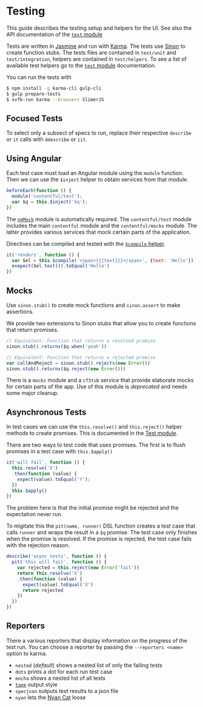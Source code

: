 Testing
=======

This guide describes the testing setup and helpers for the UI. See also
the API documentation of the [`test` module][module:test]

Tests are written in [Jasmine][jasmine] and run with [Karma][karma].
The tests use [Sinon][sinon] to create function stubs. The tests files
are contained in `test/unit` and `test/integration`, helpers are
contained in `test/helpers`. To see a list of available test helpers
go to the [`test` module][module:test] documentation.

You can run the tests with
~~~bash
$ npm install -g karma-cli gulp-cli
$ gulp prepare-tests
$ xvfb-run karma --browsers SlimerJS
~~~


Focused Tests
-------------

To select only a subsect of specs to run, replace their respective
`describe` or `it` calls with `ddescribe` or `iit`.


Using Angular
-------------

Each test case must load an Angular module using the `module` function.
Then we can use the `$inject` helper to obtain services from that
module.

~~~js
beforeEach(function () {
  module('contentful/test');
  var $q = this.$inject('$q');
})
~~~

The [`ngMock`][ng-mock] module is automatically required. The
`contentful/test` module includes the main `contentful` module and the
`contentful/mocks` module. The latter provides various services that
mock certain parts of the application.

Directives can be compiled and tested with the
[`$compile` helper][service:helpers].

~~~js
it('renders', function () {
  var $el = this.$compile('<span>{{{text}}}</span>', {text: 'Hello'})
  exepect($el.text()).toEqual('Hello')
})
~~~


Mocks
-----

Use `sinon.stub()` to create mock functions and `sinon.assert` to make
assertions.

We provide two extensions to Sinon stubs that allow you to create
functions that return promises.

~~~js
// Equivalent: Function that returns a resolved promise
sinon.stub().returns($q.when('yeah'))

// Equivalent: Function that returns a rejected promise
var callAndReject = sinon.stub().rejects(new Error())
sinon.stub().returns($q.reject(new Error()))
~~~

There is a `mocks` module and a `cfStub` service that provide elaborate
mocks for certain parts of the app. Use of this module is *deprecated*
and needs some major cleanup.


Asynchronous Tests
------------------

In test cases we can use the `this.resolve()` and `this.reject()`
helper methods to create promises. This is documented in the [Test
module][module:test].

There are two ways to test code that uses promises. The first is to
flush promises in a test case with `this.$apply()`

~~~js
it('will fail', function () {
  this.resolve('X')
  .then(function (value) {
    expect(value).toEqual('Y');
  })
  this.$apply()
})
~~~

The problem here is that the initial promise might be rejected and the
expectation never run.

To migitate this the `pit(name, runner)` DSL function creates a test
case that calls `runner` and wraps the result in a `$q` promise. The
test case only finishes when the promise is resolved. If the promise is
rejected, the test case fails with the rejection reason.

~~~js
describe('async tests', function () {
  pit('this will fail', function () {
    var rejected = this.reject(new Error('fail'))
    return this.resolve('X')
    .then(function (value) {
      expect(value).toEqual('X')
      return rejected
    })
  })
})
~~~


Reporters
---------

There a various reporters that display information on the progress of
the test run. You can choose a reporter by passing the
`--reporters <name>` option to karma.

- `nested` (*default*) shows a nested list of only the failing tests
- `dots` prints a dot for each run test case
- `mocha` shows a nested list of all tests
- [`tape`][tape] output style
- `specjson` outputs test results to a json file
- `nyan` lets the [Nyan Cat](http://www.nyan.cat) loose

[ng-mock]: https://docs.angularjs.org/api/ngMock
[sinon]: http://sinonjs.org/
[jasmine]: http://jasmine.github.io/2.0/introduction.html
[karma]: http://karma-runner.github.io/0.12/index.html
[module:test]: api/contentful/test
[tape]: https://github.com/substack/tape
[service:helpers]: api/contentful/test/service/helpers
